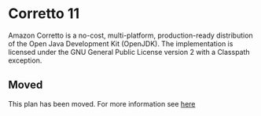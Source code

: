 # Corretto 11

Amazon Corretto is a no-cost, multi-platform, production-ready distribution of
the Open Java Development Kit (OpenJDK). The implementation is licensed under
the GNU General Public License version 2 with a Classpath exception.

## Moved

This plan has been moved. For more information see [here](https://github.com/habitat-sh/core-plans#additional-plans)